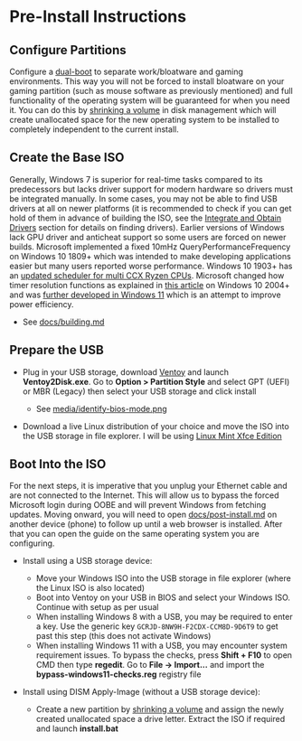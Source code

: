 # Pre-Install Instructions

## Configure Partitions

Configure a [dual-boot](https://en.wikipedia.org/wiki/Multi-booting) to separate work/bloatware and gaming environments. This way you will not be forced to install bloatware on your gaming partition (such as mouse software as previously mentioned) and full functionality of the operating system will be guaranteed for when you need it. You can do this by [shrinking a volume](https://docs.microsoft.com/en-us/windows-server/storage/disk-management/shrink-a-basic-volume) in disk management which will create unallocated space for the new operating system to be installed to completely independent to the current install.

## Create the Base ISO

Generally, Windows 7 is superior for real-time tasks compared to its predecessors but lacks driver support for modern hardware so drivers must be integrated manually. In some cases, you may not be able to find USB drivers at all on newer platforms (it is recommended to check if you can get hold of them 
in advance of building the ISO, see the [Integrate and Obtain Drivers](./building.md#integrate-and-obtain-drivers) section for details on finding drivers). Earlier versions of Windows lack GPU driver and anticheat support so some users are forced on newer builds. Microsoft implemented a fixed 10mHz QueryPerformanceFrequency on Windows 10 1809+ which was intended to make developing applications easier but many users reported worse performance. Windows 10 1903+ has an [updated scheduler for multi CCX Ryzen CPUs](https://i.redd.it/y8nxtm08um331.png). Microsoft changed how timer resolution functions as explained in [this article](https://randomascii.wordpress.com/2020/10/04/windows-timer-resolution-the-great-rule-change) on Windows 10 2004+ and was [further developed in Windows 11](../media/windows11-timeapi-changes.png) which is an attempt to improve power efficiency.

- See [docs/building.md](../docs/building.md)

## Prepare the USB

- Plug in your USB storage, download [Ventoy](https://github.com/ventoy/Ventoy/releases) and launch **Ventoy2Disk.exe**. Go to **Option > Partition Style** and select GPT (UEFI) or MBR (Legacy) then select your USB storage and click install

    - See [media/identify-bios-mode.png](../media/identify-bios-mode.png)

- Download a live Linux distribution of your choice and move the ISO into the USB storage in file explorer. I will be using [Linux Mint Xfce Edition](https://www.linuxmint.com/download.php)

## Boot Into the ISO

For the next steps, it is imperative that you unplug your Ethernet cable and are not connected to the Internet. This will allow us to bypass the forced Microsoft login during OOBE and will prevent Windows from fetching updates. Moving onward, you will need to open [docs/post-install.md](./post-install.md) on another device (phone) to follow up until a web browser is installed. After that you can open the guide on the same operating system you are configuring.

- Install using a USB storage device:

    - Move your Windows ISO into the USB storage in file explorer (where the Linux ISO is also located)
    - Boot into Ventoy on your USB in BIOS and select your Windows ISO. Continue with setup as per usual
    - When installing Windows 8 with a USB, you may be required to enter a key. Use the generic key ``GCRJD-8NW9H-F2CDX-CCM8D-9D6T9`` to get past this step (this does not activate Windows)
    - When installing Windows 11 with a USB, you may encounter system requirement issues. To bypass the checks, press **Shift + F10** to open CMD then type **regedit**. Go to **File -> Import...** and import the **bypass-windows11-checks.reg** registry file

- Install using DISM Apply-Image (without a USB storage device):

    - Create a new partition by [shrinking a volume](https://docs.microsoft.com/en-us/windows-server/storage/disk-management/shrink-a-basic-volume) and assign the newly created unallocated space a drive letter. Extract the ISO if required and launch **install.bat**